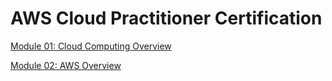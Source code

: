 # AWS Cloud Practitioner Certification

[Module 01: Cloud Computing Overview](aws-certification/Module_01_Cloud_Computing_Overview.pdf)

[Module 02: AWS Overview](aws-certification/Module_02_AWS_Overview.pdf)
